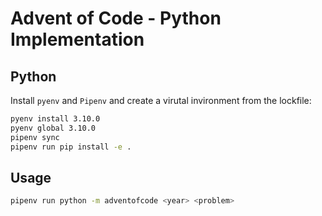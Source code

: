 # Advent of Code - Python Implementation

## Python

Install `pyenv` and `Pipenv` and create a virutal invironment from the lockfile:

```bash
pyenv install 3.10.0
pyenv global 3.10.0
pipenv sync
pipenv run pip install -e .
```

## Usage

```bash
pipenv run python -m adventofcode <year> <problem>
```
